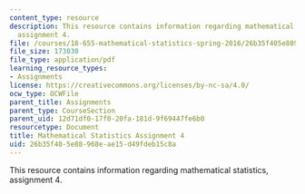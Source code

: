 ```yaml
---
content_type: resource
description: This resource contains information regarding mathematical statistics,
  assignment 4.
file: /courses/18-655-mathematical-statistics-spring-2016/26b35f405e88968eae15d49fdeb15c8a_MIT18_655S16_ProblemSet_4.pdf
file_size: 173030
file_type: application/pdf
learning_resource_types:
- Assignments
license: https://creativecommons.org/licenses/by-nc-sa/4.0/
ocw_type: OCWFile
parent_title: Assignments
parent_type: CourseSection
parent_uid: 12d71df0-17f0-20fa-181d-9f69447fe6b0
resourcetype: Document
title: Mathematical Statistics Assignment 4
uid: 26b35f40-5e88-968e-ae15-d49fdeb15c8a
---
```

This resource contains information regarding mathematical statistics, assignment 4.